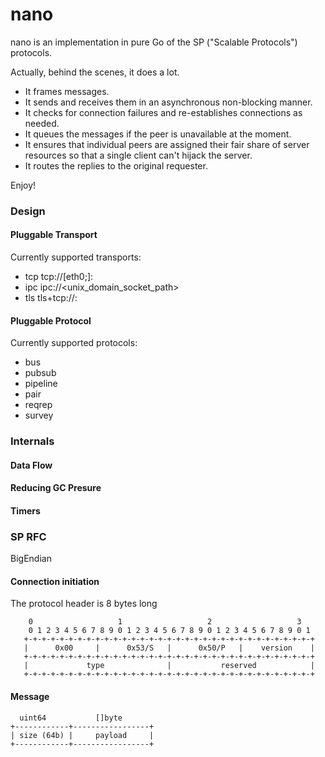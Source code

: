 nano
====

nano is an implementation in pure Go of the SP ("Scalable Protocols") protocols.

Actually, behind the scenes, it does a lot. 

- It frames messages. 
- It sends and receives them in an asynchronous non-blocking manner. 
- It checks for connection failures and re-establishes connections as needed. 
- It queues the messages if the peer is unavailable at the moment. 
- It ensures that individual peers are assigned their fair share of server resources so that a single client can't hijack the server. 
- It routes the replies to the original requester.

Enjoy!

### Design

#### Pluggable Transport

Currently supported transports:

- tcp
  tcp://[eth0;]<host>:<port>
- ipc
  ipc://<unix_domain_socket_path>
- tls
  tls+tcp://<host>:<port>

#### Pluggable Protocol

Currently supported protocols:

- bus
- pubsub
- pipeline
- pair
- reqrep
- survey

### Internals

#### Data Flow

#### Reducing GC Presure

#### Timers


### SP RFC

   BigEndian

#### Connection initiation

The protocol header is 8 bytes long


        0                   1                   2                   3
        0 1 2 3 4 5 6 7 8 9 0 1 2 3 4 5 6 7 8 9 0 1 2 3 4 5 6 7 8 9 0 1
       +-+-+-+-+-+-+-+-+-+-+-+-+-+-+-+-+-+-+-+-+-+-+-+-+-+-+-+-+-+-+-+-+
       |      0x00     |      0x53/S   |      0x50/P   |    version    |
       +-+-+-+-+-+-+-+-+-+-+-+-+-+-+-+-+-+-+-+-+-+-+-+-+-+-+-+-+-+-+-+-+
       |             type              |           reserved            |
       +-+-+-+-+-+-+-+-+-+-+-+-+-+-+-+-+-+-+-+-+-+-+-+-+-+-+-+-+-+-+-+-+


#### Message

      uint64           []byte
    +------------+-----------------+
    | size (64b) |     payload     |
    +------------+-----------------+

